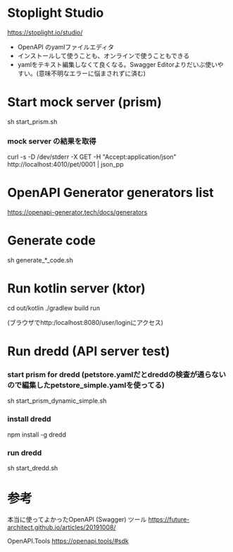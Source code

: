 

# Stoplight Studio
https://stoplight.io/studio/

* OpenAPI のyamlファイルエディタ
* インストールして使うことも、オンラインで使うこともできる
* yamlをテキスト編集しなくて良くなる。Swagger Editorよりだいぶ使いやすい。(意味不明なエラーに悩まされずに済む)

# Start mock server (prism)
sh start_prism.sh

### mock server の結果を取得
curl -s -D /dev/stderr -X GET -H "Accept:application/json" http://localhost:4010/pet/0001 | json_pp


# OpenAPI Generator generators list
https://openapi-generator.tech/docs/generators

# Generate code
sh generate_*_code.sh


# Run kotlin server (ktor)
cd out/kotlin
./gradlew build run

(ブラウザでhttp:/localhost:8080/user/loginにアクセス)


# Run dredd (API server test)

### start prism for dredd (petstore.yamlだとdreddの検査が通らないので編集したpetstore_simple.yamlを使ってる)
sh start_prism_dynamic_simple.sh

### install dredd
npm install -g dredd

### run dredd
sh start_dredd.sh


# 参考

本当に使ってよかったOpenAPI (Swagger) ツール
https://future-architect.github.io/articles/20191008/

OpenAPI.Tools
https://openapi.tools/#sdk



